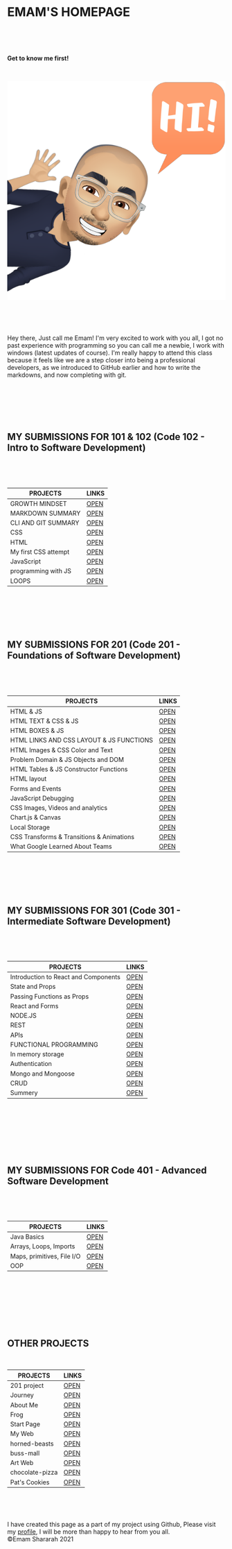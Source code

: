   <head>
  <link rel="shortcut icon" href="file:///C:/Users/STUDENT/Desktop/WhatsApp%20Image%202021-08-10%20at%209.27.56%20PM.jpeg" type="image/x-icon">
 </head>

# EMAM'S HOMEPAGE

&nbsp;

&nbsp;

**Get to know me first!**

&nbsp;

![ME](ME1.PNG)

&nbsp;

&nbsp;

Hey there, Just call me Emam! I'm very excited to work with you all, I got no past experience with programming so you can call me a newbie, I work with windows (latest updates of course). I'm really happy to attend this class because it feels like we are a step closer into being a professional developers, as we introduced to GitHub earlier and how to write the markdowns, and now completing with git.

&nbsp;

&nbsp;

&nbsp;

## MY SUBMISSIONS FOR 101 & 102 (Code 102 - Intro to Software Development)

&nbsp;

&nbsp;

| PROJECTS             | LINKS                                                  |
| -------------------- | ------------------------------------------------------ |
| GROWTH MINDSET       | [OPEN](https://emam96.github.io/reading-notes/LAB01)   |
| MARKDOWN SUMMARY     | [OPEN](https://emam96.github.io/reading-notes/Read:01) |
| CLI AND GIT SUMMARY  | [OPEN](https://emam96.github.io/reading-notes/Read:02) |
| CSS                  | [OPEN](https://emam96.github.io/reading-notes/Read:04) |
| HTML                 | [OPEN](https://emam96.github.io/reading-notes/Read:03) |
| My first CSS attempt | [OPEN](https://emam96.github.io/Digital-Art/)          |
| JavaScript           | [OPEN](https://emam96.github.io/reading-notes/Read:06) |
| programming with JS  | [OPEN](https://emam96.github.io/reading-notes/Read:07) |
| LOOPS                | [OPEN](https://emam96.github.io/reading-notes/Read:08) |

&nbsp;

&nbsp;

&nbsp;

## MY SUBMISSIONS FOR 201 (Code 201 - Foundations of Software Development)

&nbsp;

&nbsp;

| PROJECTS                                  | LINKS                                                    |
| ----------------------------------------- | -------------------------------------------------------- | 
| HTML & JS                                 | [OPEN](https://emam96.github.io/reading-notes/Class-01)  |
| HTML TEXT & CSS & JS                      | [OPEN](https://emam96.github.io/reading-notes/Class-02)  |
| HTML BOXES & JS                           | [OPEN](https://emam96.github.io/reading-notes/Class-03)  |
| HTML LINKS AND CSS LAYOUT & JS FUNCTIONS  | [OPEN](https://emam96.github.io/reading-notes/Class-04)  |     
| HTML Images & CSS Color and Text          | [OPEN](https://emam96.github.io/reading-notes/Class-05)  |     
| Problem Domain & JS Objects and DOM       | [OPEN](https://emam96.github.io/reading-notes/Class-06)  |     
| HTML Tables & JS Constructor Functions    | [OPEN](https://emam96.github.io/reading-notes/Class-07)  |    
| HTML layout                               | [OPEN](https://emam96.github.io/reading-notes/Class-08)  |     
| Forms and Events                          | [OPEN](https://emam96.github.io/reading-notes/Class-09)  |
| JavaScript Debugging                      | [OPEN](https://emam96.github.io/reading-notes/Class-10)  |
| CSS Images, Videos and analytics          | [OPEN](https://emam96.github.io/reading-notes/Class-11)  |
| Chart.js & Canvas                         | [OPEN](https://emam96.github.io/reading-notes/Class-12)  |
| Local Storage                             | [OPEN](https://emam96.github.io/reading-notes/Class-13)  |
| CSS Transforms & Transitions & Animations | [OPEN](https://emam96.github.io/reading-notes/Class-14a) |
| What Google Learned About Teams           | [OPEN](https://emam96.github.io/reading-notes/Class-14b) |


&nbsp;

&nbsp;

&nbsp;

## MY SUBMISSIONS FOR 301 (Code 301 - Intermediate Software Development)

&nbsp;

&nbsp;

| PROJECTS                                  | LINKS                                                    |
| ----------------------------------------- | -------------------------------------------------------- | 
| Introduction to React and Components      | [OPEN](https://emam96.github.io/reading-notes/lec01)     |
| State and Props                           | [OPEN](https://emam96.github.io/reading-notes/lec02)     |
| Passing Functions as Props                | [OPEN](https://emam96.github.io/reading-notes/lec03)     |
| React and Forms                           | [OPEN](https://emam96.github.io/reading-notes/lec04)     |
|  NODE.JS                                  | [OPEN](https://emam96.github.io/reading-notes/lec06)     |
|  REST                                     | [OPEN](https://emam96.github.io/reading-notes/lec07)     |
|  APIs                                     | [OPEN](https://emam96.github.io/reading-notes/lec08)     |
| FUNCTIONAL PROGRAMMING                    | [OPEN](https://emam96.github.io/reading-notes/lec09)     |
| In memory storage                         | [OPEN](https://emam96.github.io/reading-notes/lec10)     |
| Authentication                            | [OPEN](https://emam96.github.io/reading-notes/lec11)     |
| Mongo and Mongoose                        | [OPEN](https://emam96.github.io/reading-notes/lec12)     |
| CRUD                                      | [OPEN](https://emam96.github.io/reading-notes/lec13)     |
| Summery                                   | [OPEN](https://emam96.github.io/reading-notes/lec15)     |




&nbsp;


&nbsp;




&nbsp;


&nbsp;


## MY SUBMISSIONS FOR Code 401 - Advanced Software Development

&nbsp;

&nbsp;

| PROJECTS                                  | LINKS                                                    |
| ----------------------------------------- | -------------------------------------------------------- | 
|Java Basics                                | [OPEN](https://emam96.github.io/reading-notes/num1)      |
|Arrays, Loops, Imports                     | [OPEN](https://emam96.github.io/reading-notes/num2)      |
|Maps, primitives, File I/O                 | [OPEN](https://emam96.github.io/reading-notes/num3)      |
|OOP                                        | [OPEN](https://emam96.github.io/reading-notes/num4)      |





&nbsp;

&nbsp;

&nbsp;

&nbsp;

## OTHER PROJECTS

&nbsp;

| PROJECTS      | LINKS                                              |
| ----------    | -------------------------------------------------- | 
| 201 project   | [OPEN](https://tee-corp.github.io/Wild-Tee/)       |
| Journey       | [OPEN](https://emam96.github.io/Temp/)             |
| About Me      | [OPEN](https://emam96.github.io/Class2Lab/)        |     
| Frog          | [OPEN](https://emam96.github.io/FROG/)             |     
| Start Page    | [OPEN](https://emam96.github.io/START-PAGE/)       |     
| My Web        | [OPEN](https://emam96.github.io/TEST/)             |  
|horned-beasts  | [OPEN](https://friendly-morse-08cf73.netlify.app/) |   
|buss-mall      | [OPEN](https://emam96.github.io/bus-mall/)         |
|Art Web        | [OPEN](https://emam96.github.io/Digital-Art/)      |
|chocolate-pizza| [OPEN](https://emam96.github.io/chocolate-pizza/)  |
|Pat's Cookies  | [OPEN](https://emam96.github.io/cookie-stand/#menu)|


&nbsp;

&nbsp;

I have created this page as a part of my project using Github, Please visit my [profile](https://github.com/Emam96), I will be more than happy to hear from you all. &nbsp; &nbsp; &nbsp; &nbsp;&nbsp;&nbsp;&nbsp;&nbsp;&nbsp;&nbsp;&nbsp;&nbsp;&nbsp;&nbsp;&nbsp;&nbsp;&nbsp;&nbsp; ©Emam Shararah 2021

